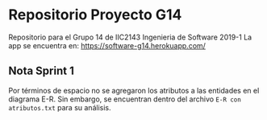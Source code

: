 
# Repositorio Proyecto G14
Repositorio para el Grupo 14 de IIC2143 Ingenieria de Software 2019-1
La app se encuentra en:
https://software-g14.herokuapp.com/

## Nota Sprint 1
Por términos de espacio no se agregaron los atributos a las entidades en el diagrama E-R.
Sin embargo, se encuentran dentro del archivo `E-R con atributos.txt` para su análisis.
